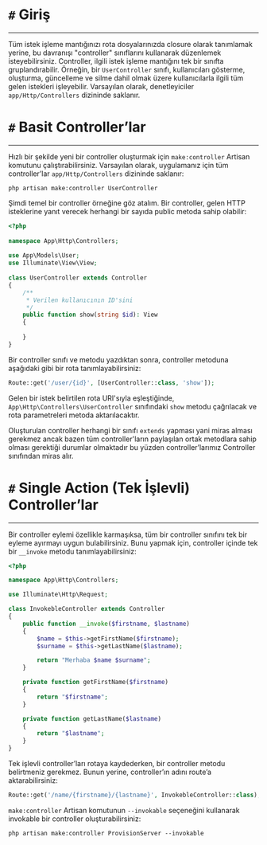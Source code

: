 # `#` Giriş
---
Tüm istek işleme mantığınızı rota dosyalarınızda closure olarak tanımlamak yerine, bu davranışı "controller" sınıflarını kullanarak düzenlemek isteyebilirsiniz. Controller, ilgili istek işleme mantığını tek bir sınıfta gruplandırabilir. Örneğin, bir `UserController` sınıfı, kullanıcıları gösterme, oluşturma, güncelleme ve silme dahil olmak üzere kullanıcılarla ilgili tüm gelen istekleri işleyebilir. Varsayılan olarak, denetleyiciler `app/Http/Controllers` dizininde saklanır.

# `#` Basit Controller’lar
---
Hızlı bir şekilde yeni bir controller oluşturmak için `make:controller` Artisan komutunu çalıştırabilirsiniz. Varsayılan olarak, uygulamanız için tüm controller’lar `app/Http/Controllers` dizininde saklanır:

```shell
php artisan make:controller UserController
```

Şimdi temel bir controller örneğine göz atalım. Bir controller, gelen HTTP isteklerine yanıt verecek herhangi bir sayıda public metoda sahip olabilir:

```php
<?php
 
namespace App\Http\Controllers;
 
use App\Models\User;
use Illuminate\View\View;
 
class UserController extends Controller
{
    /**
     * Verilen kullanıcının ID'sini
     */
    public function show(string $id): View
    {
        
    }
}
```

Bir controller sınıfı ve metodu yazdıktan sonra, controller metoduna aşağıdaki gibi bir rota tanımlayabilirsiniz:

```php
Route::get('/user/{id}', [UserController::class, 'show']);
```

Gelen bir istek belirtilen rota URI'sıyla eşleştiğinde, `App\Http\Controllers\UserController` sınıfındaki `show` metodu çağrılacak ve rota parametreleri metoda aktarılacaktır.

Oluşturulan controller herhangi bir sınıfı `extends` yapması yani miras alması gerekmez ancak bazen tüm controller'ların paylaşılan ortak metodlara sahip olması gerektiği durumlar olmaktadır bu yüzden controller’larımız Controller sınıfından miras alır.

# `#` Single Action (Tek İşlevli) Controller’lar
---
Bir controller eylemi özellikle karmaşıksa, tüm bir controller sınıfını tek bir eyleme ayırmayı uygun bulabilirsiniz. Bunu yapmak için, controller içinde tek bir `__invoke` metodu tanımlayabilirsiniz:

```php
<?php

namespace App\Http\Controllers;

use Illuminate\Http\Request;

class InvokebleController extends Controller
{
    public function __invoke($firstname, $lastname)
    {
        $name = $this->getFirstName($firstname);
        $surname = $this->getLastName($lastname);

        return "Merhaba $name $surname";
    }

    private function getFirstName($firstname)
    {
        return "$firstname";
    }

    private function getLastName($lastname)
    {
        return "$lastname";
    }
}
```

Tek işlevli controller’ları rotaya kaydederken, bir controller metodu belirtmeniz gerekmez. Bunun yerine, controller’ın adını route’a aktarabilirsiniz:

```php
Route::get('/name/{firstname}/{lastname}', InvokebleController::class);
```

`make:controller` Artisan komutunun `--invokable` seçeneğini kullanarak invokable bir controller oluşturabilirsiniz:

```shell
php artisan make:controller ProvisionServer --invokable
```
